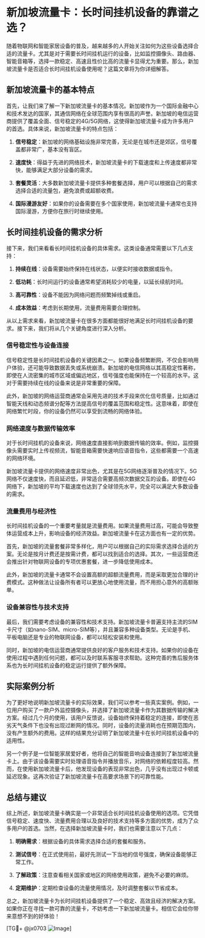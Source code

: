 # 新加坡流量卡：长时间挂机设备的靠谱之选？

随着物联网和智能家居设备的普及，越来越多的人开始关注如何为这些设备选择合适的流量卡。尤其是对于需要长时间挂机运行的设备，比如监控摄像头、路由器、智能音箱等，选择一款稳定、高速且性价比高的流量卡显得尤为重要。那么，新加坡流量卡是否适合长时间挂机设备使用呢？这篇文章将为你详细解答。

## 新加坡流量卡的基本特点

首先，让我们来了解一下新加坡流量卡的基本情况。新加坡作为一个国际金融中心和技术发达的国家，其通信网络在全球范围内享有很高的声誉。新加坡的电信运营商提供了覆盖全面、信号稳定的4G/5G网络，这使得新加坡流量卡成为许多用户的首选。具体来说，新加坡流量卡的特点包括：

1. **信号稳定**：新加坡的网络基础设施非常完善，无论是在城市还是郊区，信号覆盖都非常广，基本没有盲区。
   
2. **速度快**：得益于先进的网络技术，新加坡流量卡的下载速度和上传速度都非常快，能够满足大部分设备的需求。

3. **套餐灵活**：大多数新加坡流量卡提供多种套餐选择，用户可以根据自己的需求选择合适的流量包，避免浪费或超额收费。

4. **国际漫游友好**：如果你的设备需要在多个国家使用，新加坡流量卡通常也支持国际漫游，方便你在旅行时继续使用。

## 长时间挂机设备的需求分析

接下来，我们来看看长时间挂机设备的具体需求。这类设备通常需要以下几点支持：

1. **持续在线**：设备需要始终保持在线状态，以便实时接收数据或指令。
   
2. **低功耗**：长时间运行的设备通常希望消耗较少的电量，以延长续航时间。
   
3. **高可靠性**：设备不能因为网络问题而频繁掉线或重启。

4. **成本效益**：考虑到长期使用，流量费用需要合理控制。

从以上需求来看，新加坡流量卡在很多方面都能很好地满足长时间挂机设备的要求。接下来，我们将从几个关键角度进行深入分析。

### 信号稳定性与设备连接

信号稳定性是长时间挂机设备的关键因素之一。如果设备频繁断网，不仅会影响用户体验，还可能导致数据丢失或系统崩溃。新加坡的电信网络以其高稳定性著称，即使在人流密集的城市区域或偏远地区，信号强度也能保持在一个较高的水平。这对于需要持续在线的设备来说是非常重要的保障。

此外，新加坡的网络运营商通常会采用先进的技术手段来优化信号质量，比如通过智能天线和动态频谱分配等方法提高信号的覆盖范围和稳定性。这意味着，即使在网络繁忙时段，你的设备仍然可以享受到流畅的网络体验。

### 网络速度与数据传输效率

对于长时间挂机的设备来说，网络速度直接影响到数据传输的效率。例如，监控摄像头需要实时上传视频流，智能音箱需要快速响应语音指令，这些都需要一个高速的网络环境。

新加坡流量卡提供的网络速度非常出色，尤其是在5G网络逐渐普及的情况下。5G网络不仅速度快，而且延迟低，非常适合需要高频次数据交互的设备。即使在4G网络下，新加坡的平均下载速度也达到了全球领先水平，完全可以满足大多数设备的需求。

### 流量费用与经济性

长时间挂机设备的一个重要考量就是流量费用。如果流量费用过高，可能会导致整体运营成本上升，影响设备的经济效益。新加坡流量卡在这方面也有一定的优势。

首先，新加坡的流量套餐非常多样化，用户可以根据自己的实际需求选择合适的方案。无论是按月计费还是按需计费，都可以找到适合的选择。其次，一些运营商还会推出针对物联网设备的专项优惠套餐，进一步降低使用成本。

此外，新加坡的流量卡通常不会设置高额的超额流量费用，而是采取更加合理的计费模式。这种做法让设备所有者可以更放心地使用流量，而不用担心意外的高额账单。

### 设备兼容性与技术支持

最后，我们需要考虑设备的兼容性和技术支持。新加坡流量卡普遍支持主流的SIM卡尺寸（如nano-SIM、micro-SIM等），并且兼容多种设备类型。无论是手机、平板电脑还是专业的物联网设备，都可以轻松安装和使用。

同时，新加坡的电信运营商通常提供良好的客户服务和技术支持。如果你的设备在使用过程中遇到任何问题，都可以及时联系客服寻求帮助。这种完善的售后服务体系也为长时间挂机设备的稳定运行提供了额外保障。

## 实际案例分析

为了更好地说明新加坡流量卡的实际效果，我们可以参考一些真实案例。例如，一位用户购买了一款户外监控摄像头，并选择了新加坡流量卡作为其数据传输的解决方案。经过几个月的使用，该用户反馈说，设备始终保持着稳定的连接，即使在恶劣天气条件下也没有出现过断网的情况。同时，设备的流量消耗也在预期范围内，没有产生额外的费用。这样的结果充分证明了新加坡流量卡在长时间挂机设备中的适用性。

另一个例子是一位智能家居爱好者，他将自己的智能音响设备连接到了新加坡流量卡上。由于该设备需要实时处理语音指令并播放音乐，对网络的依赖程度较高。然而，在使用新加坡流量卡后，他发现设备的表现非常出色，几乎没有出现过卡顿或延迟现象。这再次验证了新加坡流量卡在高要求场景下的可靠性能。

## 总结与建议

综上所述，新加坡流量卡确实是一个非常适合长时间挂机设备使用的选项。它凭借信号稳定、速度快、流量费用合理以及良好的技术支持等多方面的优势，成为了众多用户的首选。当然，在选择新加坡流量卡时，我们也需要注意以下几点：

1. **明确需求**：根据设备的具体需求选择合适的套餐和服务。
   
2. **测试信号**：在正式使用前，最好先测试一下当地的信号强度，确保设备能够正常工作。

3. **了解政策**：注意查看相关国家或地区的网络使用政策，避免不必要的麻烦。

4. **定期维护**：定期检查设备的流量使用情况，及时调整套餐以节省成本。

总之，新加坡流量卡为长时间挂机设备提供了一个稳定、高效且经济的解决方案。如果你正在寻找一款可靠的流量卡，不妨考虑一下新加坡流量卡。相信它会给你带来意想不到的好体验！

[TG💪+ @jx0703 ![Image](https://github.com/user-attachments/assets/dbca1d08-cadb-493c-b0ec-ad6f7a83f270)]